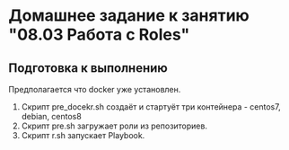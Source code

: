 # Домашнее задание к занятию "08.03 Работа с Roles"

## Подготовка к выполнению

Предполагается что docker уже установлен. 

1. Cкрипт pre_docekr.sh создаёт и стартуёт три контейнера - centos7, debian, centos8
2. Скрипт pre.sh загружает роли из репозиториев.
3. Скрипт r.sh запускает Playbook.
